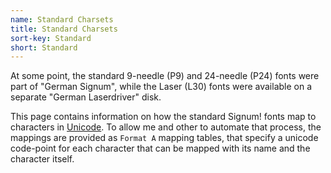 ```yaml
---
name: Standard Charsets
title: Standard Charsets
sort-key: Standard
short: Standard
---
```


At some point, the standard 9-needle (P9) and 24-needle (P24) fonts
were part of "German Signum", while the Laser (L30) fonts were available
on a separate "German Laserdriver" disk.

This page contains information on how the standard Signum! fonts map to characters
in [Unicode]. To allow me and other to automate that process, the mappings
are provided as `Format A` mapping tables, that specify a unicode code-point
for each character that can be mapped with its name and the character itself.

[Unicode]: https://unicode.org
